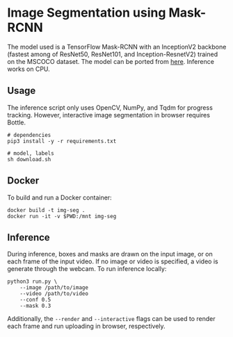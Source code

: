 # Image Segmentation using Mask-RCNN
The model used is a TensorFlow Mask-RCNN with an InceptionV2 backbone (fastest among of ResNet50, ResNet101, and Inception-ResnetV2) trained on the MSCOCO dataset. The model can be ported from [here](http://download.tensorflow.org/models/object_detection/mask_rcnn_inception_v2_coco_2018_01_28.tar.gz). Inference works on CPU.

## Usage
The inference script only uses OpenCV, NumPy, and Tqdm for progress tracking. However, interactive image segmentation in browser requires Bottle.
```
# dependencies
pip3 install -y -r requirements.txt

# model, labels
sh download.sh
```

## Docker
To build and run a Docker container:
```
docker build -t img-seg .
docker run -it -v $PWD:/mnt img-seg
```

## Inference
During inference, boxes and masks are drawn on the input image, or on each frame of the input video. If no image or video is specified, a video is generate through the webcam. To run inference locally:
```
python3 run.py \
    --image /path/to/image
    --video /path/to/video
    --conf 0.5
    --mask 0.3
```
Additionally, the `--render` and `--interactive` flags can be used to render each frame and run uploading in browser, respectively.
